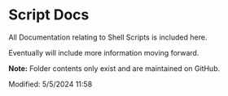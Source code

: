 # Script Docs

All Documentation relating to Shell Scripts is included here.

Eventually will include more information moving forward.

**Note:** Folder contents only exist and are maintained on GitHub.

Modified: 5/5/2024 11:58  
